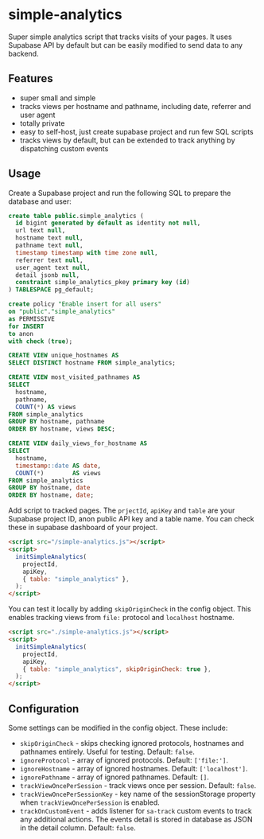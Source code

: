 # simple-analytics

Super simple analytics script that tracks visits of your pages. It uses Supabase API by default but can be easily modified to send data to any backend.

## Features

- super small and simple
- tracks views per hostname and pathname, including date, referrer and user agent
- totally private
- easy to self-host, just create supabase project and run few SQL scripts
- tracks views by default, but can be extended to track anything by dispatching custom events

## Usage

Create a Supabase project and run the following SQL to prepare the database and user:

```sql
create table public.simple_analytics (
  id bigint generated by default as identity not null,
  url text null,
  hostname text null,
  pathname text null,
  timestamp timestamp with time zone null,
  referrer text null,
  user_agent text null,
  detail jsonb null,
  constraint simple_analytics_pkey primary key (id)
) TABLESPACE pg_default;

create policy "Enable insert for all users"
on "public"."simple_analytics"
as PERMISSIVE
for INSERT
to anon
with check (true);

CREATE VIEW unique_hostnames AS
SELECT DISTINCT hostname FROM simple_analytics;

CREATE VIEW most_visited_pathnames AS
SELECT
  hostname,
  pathname,
  COUNT(*) AS views
FROM simple_analytics
GROUP BY hostname, pathname
ORDER BY hostname, views DESC;

CREATE VIEW daily_views_for_hostname AS
SELECT
  hostname,
  timestamp::date AS date,
  COUNT(*)        AS views
FROM simple_analytics
GROUP BY hostname, date
ORDER BY hostname, date;
```

Add script to tracked pages. The `prjectId`, `apiKey` and `table` are your Supabase project ID, anon public API key and a table name. You can check these in supabase dashboard of your project.

```html
<script src="/simple-analytics.js"></script>
<script>
  initSimpleAnalytics(
    projectId,
    apiKey,
    { table: "simple_analytics" },
  );
</script>
```

You can test it locally by adding `skipOriginCheck` in the config object. This enables tracking views from `file:` protocol and `localhost` hostname.

```html
<script src="./simple-analytics.js"></script>
<script>
  initSimpleAnalytics(
    projectId,
    apiKey,
    { table: "simple_analytics", skipOriginCheck: true },
  );
</script>
```

## Configuration

Some settings can be modified in the config object. These include:

- `skipOriginCheck` - skips checking ignored protocols, hostnames and pathnames entirely. Useful for testing. Default: `false`.
- `ignoreProtocol` - array of ignored protocols. Default: `['file:']`.
- `ignoreHostname` - array of ignored hostnames. Default: `['localhost']`.
- `ignorePathname` - array of ignored pathnames. Default: `[]`.
- `trackViewOncePerSession` - track views once per session. Default: `false`.
- `trackViewOncePerSessionKey` - key name of the sessionStorage property when `trackViewOncePerSession` is enabled.
- `trackOnCustomEvent` - adds listener for `sa-track` custom events to track any additional actions. The events detail is stored in database as JSON in the detail column. Default: `false`.
